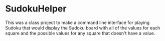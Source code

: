 # SudokuHelper
This was a class project to make a command line interface for playing Sudoku that would display the Sudoku board with all of the values for each square and the possible values for any square that doesn't have a value.
